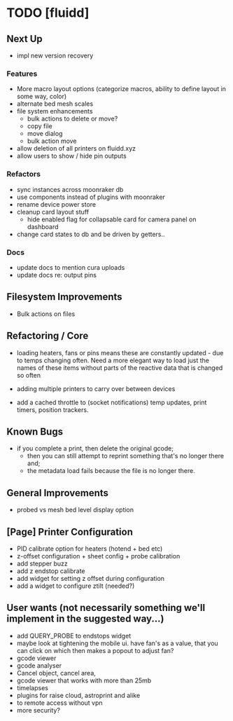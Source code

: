 # TODO [fluidd]

## Next Up

- impl new version recovery


### Features

- More macro layout options (categorize macros, ability to define layout in some way, color)
- alternate bed mesh scales
- file system enhancements
  - bulk actions to delete or move?
  - copy file
  - move dialog
  - bulk action move
- allow deletion of all printers on fluidd.xyz
- allow users to show / hide pin outputs

### Refactors

- sync instances across moonraker db
- use components instead of plugins with moonraker
- rename device power store
- cleanup card layout stuff
  - hide enabled flag for collapsable card for camera panel on dashboard
- change card states to db and be driven by getters..

### Docs

- update docs to mention cura uploads
- update docs re: output pins

## Filesystem Improvements

- Bulk actions on files

## Refactoring / Core

- loading heaters, fans or pins means these are constantly updated - due to temps changing
  often. Need a more elegant way to load just the names of these items without parts of the
  reactive data that is changed so often

- adding multiple printers to carry over between devices
- add a cached throttle to (socket notifications) temp updates, print timers, position trackers.

## Known Bugs

- if you complete a print, then delete the original gcode;
  - then you can still attempt to reprint something that's no longer there and;
  - the metadata load fails because the file is no longer there.

## General Improvements

- probed vs mesh bed level display option

## [Page] Printer Configuration

- PID calibrate option for heaters (hotend + bed etc)
- z-offset configuration + sheet config + probe calibration
- add stepper buzz
- add z endstop calibrate
- add widget for setting z offset during configuration
- add a widget to configure ztilt (needed?)

## User wants (not necessarily something we'll implement in the suggested way...)

- add QUERY_PROBE to endstops widget
- maybe look at tightening the mobile ui. have fan's as a value, that you can click
  on which then makes a popout to adjust fan?
- gcode viewer
- gcode analyser
- Cancel object, cancel area,
- gcode viewer that works with more than 25mb
- timelapses
- plugins for raise cloud, astroprint and alike
- to remote access without vpn
- more security?
